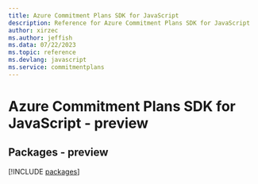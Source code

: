 ```yaml
---
title: Azure Commitment Plans SDK for JavaScript
description: Reference for Azure Commitment Plans SDK for JavaScript
author: xirzec
ms.author: jeffish
ms.data: 07/22/2023
ms.topic: reference
ms.devlang: javascript
ms.service: commitmentplans
---
```

# Azure Commitment Plans SDK for JavaScript - preview
## Packages - preview
[!INCLUDE [packages](commitment-plans-index.md)]